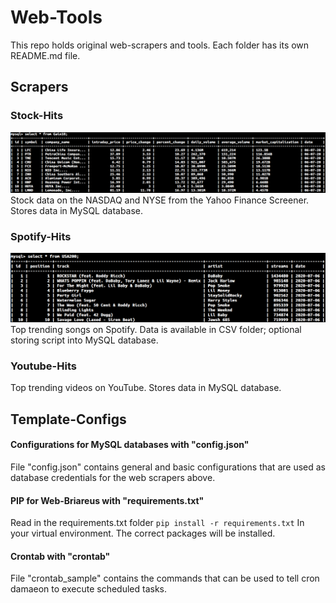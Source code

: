 # Web-Tools

This repo holds original web-scrapers and tools. Each folder has its own README.md file.

## Scrapers

### Stock-Hits 
![alt text](https://github.com/richpaulyim/Web-Briareus/blob/master/Templates-Configs/stockhits.png)
Stock data on the NASDAQ and NYSE from the Yahoo Finance Screener. Stores data in MySQL database. 

### Spotify-Hits 
![alt text](https://github.com/richpaulyim/Web-Briareus/blob/master/Templates-Configs/spotifyhits.png)
Top trending songs on Spotify. Data is available in CSV folder; optional storing script into MySQL database.

### Youtube-Hits 
Top trending videos on YouTube. Stores data in MySQL database.


## Template-Configs 

#### Configurations for MySQL databases with "config.json"
File "config.json" contains general and basic configurations that are used as
database credentials for the web scrapers above.

#### PIP for Web-Briareus with "requirements.txt"
Read in the requirements.txt folder
`pip install -r requirements.txt`
In your virtual environment. The correct packages will be installed. 

#### Crontab with "crontab"
File "crontab\_sample" contains the commands that can be used to tell cron damaeon to
execute scheduled tasks.

